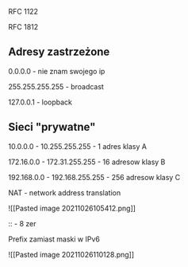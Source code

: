 RFC 1122

RFC 1812

## Adresy zastrzeżone

0.0.0.0 - nie znam swojego ip

255.255.255.255 - broadcast

127.0.0.1 - loopback

## Sieci "prywatne"

10.0.0.0 - 10.255.255.255 - 1 adres klasy A

172.16.0.0 - 172.31.255.255 - 16 adresow klasy B

192.168.0.0 - 192.168.255.255 - 256 adresow klasy C

NAT - network address translation

![[Pasted image 20211026105412.png]]

:: - 8 zer 

Prefix zamiast maski w IPv6

![[Pasted image 20211026110128.png]]





